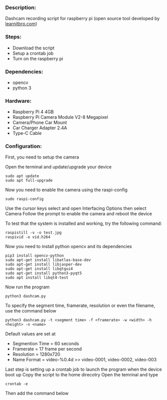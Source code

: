 ### Description: 
Dashcam recording script for raspberry pi (open source tool developed by [learnitbro.com](https://learnitbro.com/))

### Steps:
- Download the script
- Setup a crontab job
- Turn on the raspberry pi

### Dependencies:
- opencv
- python 3

### Hardware:
- Raspberry Pi 4 4GB
- Raspberry Pi Camera Module V2-8 Megapixel
- Camera/Phone Car Mount
- Car Charger Adapter 2.4A
- Type-C Cable

### Configuration:
First, you need to setup the camera

Open the terminal and update/upgrade your device
```
sudo apt update
sudo apt full-upgrade
```
Now you need to enable the camera  using the raspi-config
```
sudo raspi-config
```
Use the cursor keys select and open Interfacing Options then select Camera
Follow the prompt to enable the camera and reboot the device

To test that the system is installed and working, try the following command:
```
raspistill -v -o test.jpg
raspivid -o vid.h264
```
Now you need to install python opencv and its dependencies
```
pip3 install opencv-python
sudo apt-get install libatlas-base-dev
sudo apt-get install libjasper-dev
sudo apt-get install libqtgui4
sudo apt-get install python3-pyqt5
sudo apt install libqt4-test
```

Now run the program
```
python3 dashcam.py
```
To specify the segment time, framerate, resolution or even the filename, use the command below
```
python3 dashcam.py -t <segment time> -f <framerate> -w <width> -h <height> -n <name>
```
Default values are set at
- Segmention Time = 60 seconds
- Framerate = 17 frame per second
- Resolution = 1280x720
- Name Format = video-%0.4d >> video-0001, video-0002, video-003

Last step is setting up a crontab job to launch the program when the device boot up
Copy the script to the home direcotry
Open the temrinal and type
```
crontab -e
```
Then add the command below
```@reboot python3 dashcam.py -t 60 -f 17 -w 1280 -h 720 -n video-%0.4d
```
